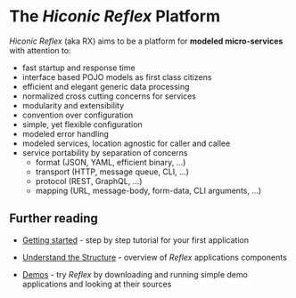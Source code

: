 # The _Hiconic_ _Reflex_ Platform

_Hiconic_ _Reflex_ (aka RX) aims to be a platform for __modeled micro-services__ with attention to:

* fast startup and response time 
* interface based POJO models as first class citizens
* efficient and elegant generic data processing
* normalized cross cutting concerns for services
* modularity and extensibility
* convention over configuration
* simple, yet flexible configuration
* modeled error handling
* modeled services, location agnostic for caller and callee
* service portability by separation of concerns
  * format (JSON, YAML, efficient binary, ...)
  * transport (HTTP, message queue, CLI, ...)
  * protocol (REST, GraphQL, ...)
  * mapping (URL, message-body, form-data, CLI arguments, ...)

## Further reading

* [Getting started](./getting-started/getting-started.md) - step by step tutorial for your first application

* [Understand the Structure](./platform-components/platform-components.md) - overview of _Reflex_ applications components

* [Demos](./demo/demo.md) - try _Reflex_ by downloading and running simple demo applications and looking at their sources